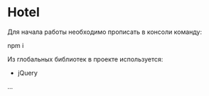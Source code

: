 # Hotel
 
Для начала работы необходимо прописать в консоли команду:

npm i

Из глобальных библиотек в проекте используется:

- jQuery

...